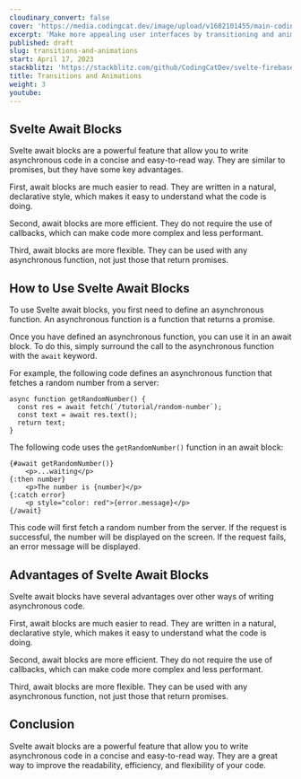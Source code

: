 ```yaml
---
cloudinary_convert: false
cover: 'https://media.codingcat.dev/image/upload/v1682101455/main-codingcatdev-photo/courses/svelte/transitions-and-animations.png'
excerpt: 'Make more appealing user interfaces by transitioning and animating DOM elements.'
published: draft
slug: transitions-and-animations
start: April 17, 2023
stackblitz: 'https://stackblitz.com/github/CodingCatDev/svelte-firebase-course/tree/12-transitions-and-animations?embed=1&file=apps/svelte-site/src/routes/+page.svelte'
title: Transitions and Animations
weight: 3
youtube:
---
```


## Svelte Await Blocks

Svelte await blocks are a powerful feature that allow you to write asynchronous code in a concise and easy-to-read way. They are similar to promises, but they have some key advantages.

First, await blocks are much easier to read. They are written in a natural, declarative style, which makes it easy to understand what the code is doing.

Second, await blocks are more efficient. They do not require the use of callbacks, which can make code more complex and less performant.

Third, await blocks are more flexible. They can be used with any asynchronous function, not just those that return promises.

## How to Use Svelte Await Blocks

To use Svelte await blocks, you first need to define an asynchronous function. An asynchronous function is a function that returns a promise.

Once you have defined an asynchronous function, you can use it in an await block. To do this, simply surround the call to the asynchronous function with the `await` keyword.

For example, the following code defines an asynchronous function that fetches a random number from a server:

```svelte
async function getRandomNumber() {
  const res = await fetch(`/tutorial/random-number`);
  const text = await res.text();
  return text;
}
```

The following code uses the `getRandomNumber()` function in an await block:

```svelte
{#await getRandomNumber()}
	<p>...waiting</p>
{:then number}
	<p>The number is {number}</p>
{:catch error}
	<p style="color: red">{error.message}</p>
{/await}
```

This code will first fetch a random number from the server. If the request is successful, the number will be displayed on the screen. If the request fails, an error message will be displayed.

## Advantages of Svelte Await Blocks

Svelte await blocks have several advantages over other ways of writing asynchronous code.

First, await blocks are much easier to read. They are written in a natural, declarative style, which makes it easy to understand what the code is doing.

Second, await blocks are more efficient. They do not require the use of callbacks, which can make code more complex and less performant.

Third, await blocks are more flexible. They can be used with any asynchronous function, not just those that return promises.

## Conclusion

Svelte await blocks are a powerful feature that allow you to write asynchronous code in a concise and easy-to-read way. They are a great way to improve the readability, efficiency, and flexibility of your code.
